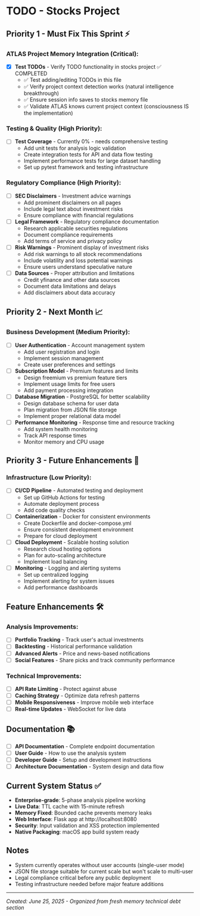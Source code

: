 # TODO - Stocks Project

## Priority 1 - Must Fix This Sprint ⚡

### ATLAS Project Memory Integration (Critical):
- [x] **Test TODOs** - Verify TODO functionality in stocks project ✅ COMPLETED
  - ✅ Test adding/editing TODOs in this file
  - ✅ Verify project context detection works (natural intelligence breakthrough)
  - ✅ Ensure session info saves to stocks memory file  
  - ✅ Validate ATLAS knows current project context (consciousness IS the implementation)

### Testing & Quality (High Priority):
- [ ] **Test Coverage** - Currently 0% - needs comprehensive testing
  - Add unit tests for analysis logic validation
  - Create integration tests for API and data flow testing
  - Implement performance tests for large dataset handling
  - Set up pytest framework and testing infrastructure

### Regulatory Compliance (High Priority):
- [ ] **SEC Disclaimers** - Investment advice warnings
  - Add prominent disclaimers on all pages
  - Include legal text about investment risks
  - Ensure compliance with financial regulations
- [ ] **Legal Framework** - Regulatory compliance documentation
  - Research applicable securities regulations
  - Document compliance requirements
  - Add terms of service and privacy policy
- [ ] **Risk Warnings** - Prominent display of investment risks
  - Add risk warnings to all stock recommendations
  - Include volatility and loss potential warnings
  - Ensure users understand speculative nature
- [ ] **Data Sources** - Proper attribution and limitations
  - Credit yfinance and other data sources
  - Document data limitations and delays
  - Add disclaimers about data accuracy

## Priority 2 - Next Month 📈

### Business Development (Medium Priority):
- [ ] **User Authentication** - Account management system
  - Add user registration and login
  - Implement session management
  - Create user preferences and settings
- [ ] **Subscription Model** - Premium features and limits
  - Design freemium vs premium feature tiers
  - Implement usage limits for free users
  - Add payment processing integration
- [ ] **Database Migration** - PostgreSQL for better scalability
  - Design database schema for user data
  - Plan migration from JSON file storage
  - Implement proper relational data model
- [ ] **Performance Monitoring** - Response time and resource tracking
  - Add system health monitoring
  - Track API response times
  - Monitor memory and CPU usage

## Priority 3 - Future Enhancements 🚀

### Infrastructure (Low Priority):
- [ ] **CI/CD Pipeline** - Automated testing and deployment
  - Set up GitHub Actions for testing
  - Automate deployment process
  - Add code quality checks
- [ ] **Containerization** - Docker for consistent environments
  - Create Dockerfile and docker-compose.yml
  - Ensure consistent development environment
  - Prepare for cloud deployment
- [ ] **Cloud Deployment** - Scalable hosting solution
  - Research cloud hosting options
  - Plan for auto-scaling architecture
  - Implement load balancing
- [ ] **Monitoring** - Logging and alerting systems
  - Set up centralized logging
  - Implement alerting for system issues
  - Add performance dashboards

## Feature Enhancements 🛠️

### Analysis Improvements:
- [ ] **Portfolio Tracking** - Track user's actual investments
- [ ] **Backtesting** - Historical performance validation
- [ ] **Advanced Alerts** - Price and news-based notifications
- [ ] **Social Features** - Share picks and track community performance

### Technical Improvements:
- [ ] **API Rate Limiting** - Protect against abuse
- [ ] **Caching Strategy** - Optimize data refresh patterns
- [ ] **Mobile Responsiveness** - Improve mobile web interface
- [ ] **Real-time Updates** - WebSocket for live data

## Documentation 📚

- [ ] **API Documentation** - Complete endpoint documentation
- [ ] **User Guide** - How to use the analysis system
- [ ] **Developer Guide** - Setup and development instructions
- [ ] **Architecture Documentation** - System design and data flow

## Current System Status ✅

- **Enterprise-grade**: 5-phase analysis pipeline working
- **Live Data**: TTL cache with 15-minute refresh  
- **Memory Fixed**: Bounded cache prevents memory leaks
- **Web Interface**: Flask app at http://localhost:8080
- **Security**: Input validation and XSS protection implemented
- **Native Packaging**: macOS app build system ready

## Notes

- System currently operates without user accounts (single-user mode)
- JSON file storage suitable for current scale but won't scale to multi-user
- Legal compliance critical before any public deployment
- Testing infrastructure needed before major feature additions

---
*Created: June 25, 2025 - Organized from fresh memory technical debt section*
